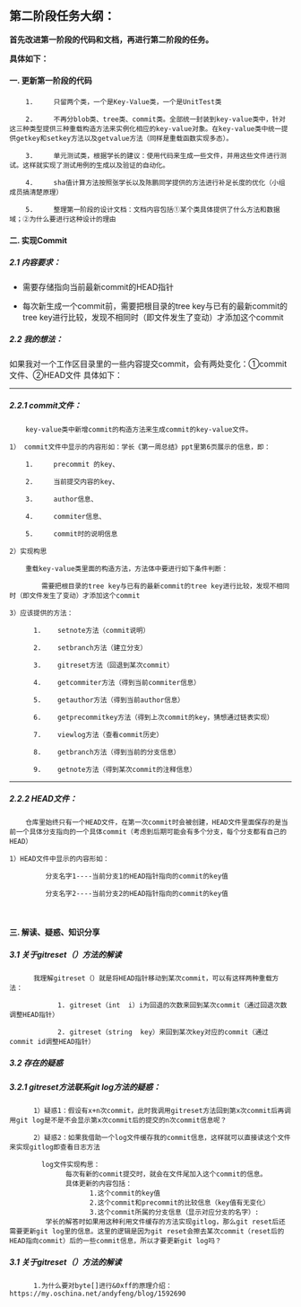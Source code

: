 ## 第二阶段任务大纲：

**首先改进第一阶段的代码和文档，再进行第二阶段的任务。**

**具体如下：**

#### 一. 更新第一阶段的代码

        1.     只留两个类，一个是Key-Value类，一个是UnitTest类

        2.     不再分blob类、tree类、commit类。全部统一封装到key-value类中，针对这三种类型提供三种重载构造方法来实例化相应的key-value对象。在key-value类中统一提供getkey和setkey方法以及getvalue方法（同样是重载函数实现多态）。

        3.     单元测试类，根据学长的建议：使用代码来生成一些文件，并用这些文件进行测试。这样就实现了测试用例的生成以及验证的自动化。

        4.     sha值计算方法按照张学长以及陈鹏同学提供的方法进行补足长度的优化（小组成员搞清楚原理）

        5.     整理第一阶段的设计文档：文档内容包括①某个类具体提供了什么方法和数据域；②为什么要进行这种设计的理由

#### 二. 实现Commit

##### 2.1 内容要求：      
- 需要存储指向当前最新commit的HEAD指针

- 每次新生成一个commit前，需要把根目录的tree key与已有的最新commit的tree key进行比较，发现不相同时（即文件发生了变动）才添加这个commit


##### 2.2 我的想法：

如果我对一个工作区目录里的一些内容提交commit，会有两处变化：①commit文件、②HEAD文件
具体如下：

----------------------------------------------------------------------------------------------

##### 2.2.1     commit文件：
        key-value类中新增commit的构造方法来生成commit的key-value文件。

    1） commit文件中显示的内容形如：学长《第一周总结》ppt里第6页展示的信息，即：

        1.     precommit 的key、

        2.     当前提交内容的key、

        3.     author信息、

        4.     commiter信息、

        5.     commit时的说明信息

    2）实现构思

        重载key-value类里面的构造方法，方法体中要进行如下条件判断：

            需要把根目录的tree key与已有的最新commit的tree key进行比较，发现不相同时（即文件发生了变动）才添加这个commit

    3）应该提供的方法：

          1.    setnote方法（commit说明）

          2.    setbranch方法（建立分支）

          3.    gitreset方法（回退到某次commit）

          4.    getcommiter方法（得到当前commiter信息）

          5.    getauthor方法（得到当前author信息）

          6.    getprecommitkey方法（得到上次commit的key，猜想通过链表实现）

          7.    viewlog方法（查看commit历史）

          8.    getbranch方法（得到当前的分支信息）

          9.    getnote方法（得到某次commit的注释信息）

----------------------------------------------------------------------------------------------

##### 2.2.2     HEAD文件：
        仓库里始终只有一个HEAD文件，在第一次commit时会被创建，HEAD文件里面保存的是当前一个具体分支指向的一个具体commit（考虑到后期可能会有多个分支，每个分支都有自己的HEAD）

    1）HEAD文件中显示的内容形如：

             分支名字1----当前分支1的HEAD指针指向的commit的key值

             分支名字2----当前分支2的HEAD指针指向的commit的key值

​    

#### 三. 解读、疑惑、知识分享
##### 3.1 关于gitreset（）方法的解读

          我理解gitreset（）就是将HEAD指针移动到某次commit，可以有这样两种重载方法：

                1. gitreset（int  i）i为回退的次数来回到某次commit（通过回退次数调整HEAD指针）

                2. gitreset（string  key）来回到某次key对应的commit（通过commit id调整HEAD指针）

##### 3.2 存在的疑惑
##### 3.2.1     gitreset方法联系git log方法的疑惑：

          1）疑惑1：假设有x+n次commit，此时我调用gitreset方法回到第x次commit后再调用git log是不是不会显示第x次commit后的提交的n次commit信息呢？

          2）疑惑2：如果我借助一个log文件缓存我的commit信息，这样就可以直接读这个文件来实现gitlog即查看日志方法

            log文件实现构思：
                  每次有新的commit提交时，就会在文件尾加入这个commit的信息。
                  具体更新的内容包括：
                        1.这个commit的key值
                        2.这个commit和precommit的比较信息（key值有无变化）
                        3.这个commit所属的分支信息（显示对应分支的名字）:
             学长的解答时如果用这种利用文件缓存的方法实现gitlog，那么git reset后还需要更新git log里的信息。这里的逻辑是因为git reset会擦去某次commit（reset后的HEAD指向commit）后的一些commit信息，所以才要更新git log吗？

##### 3.1 关于gitreset（）方法的解读

          1.为什么要对byte[]进行&0xff的原理介绍：https://my.oschina.net/andyfeng/blog/1592690

 
